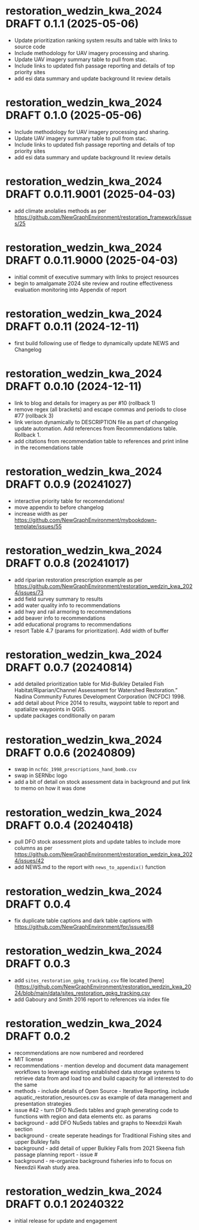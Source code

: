 <!-- NEWS.md is maintained by https://cynkra.github.io/fledge, do not edit -->

# restoration_wedzin_kwa_2024 DRAFT 0.1.1 (2025-05-06)

- Update prioritization ranking system results and table with links to source code
- Include methodology for UAV imagery processing and sharing.
- Update UAV imagery summary table to pull from stac.
- Include links to updated fish passage reporting and details of top priority sites
- add esi data summary and update background lit review details


# restoration_wedzin_kwa_2024 DRAFT 0.1.0 (2025-05-06)

- Include methodology for UAV imagery processing and sharing.
- Update UAV imagery summary table to pull from stac.
- Include links to updated fish passage reporting and details of top priority sites
- add esi data summary and update background lit review details


# restoration_wedzin_kwa_2024 DRAFT 0.0.11.9001 (2025-04-03)

- add climate anolalies methods as per https://github.com/NewGraphEnvironment/restoration_framework/issues/25


# restoration_wedzin_kwa_2024 DRAFT 0.0.11.9000 (2025-04-03)

- initial commit of executive summary with links to project resources
- begin to amalgamate 2024 site review and routine effectiveness evaluation monitoring into Appendix of report


# restoration_wedzin_kwa_2024 DRAFT 0.0.11 (2024-12-11)

- first build following use of fledge to dynamically update NEWS and Changelog


# restoration_wedzin_kwa_2024 DRAFT 0.0.10 (2024-12-11)

- link to blog and details for imagery as per #10 (rollback 1)
- remove regex (all brackets) and escape commas and periods to close #77 (rollback 3)
- link verison dynamically to DESCRIPTION file as part of changelog update automation. Add references from Recommendations table. Rollback 1.
- add citations from recommendation table to references and print inline in the recomendations table


# restoration_wedzin_kwa_2024 DRAFT 0.0.9 (20241027)
  - interactive priority table for recomendations!
  - move appendix to before changelog
  - increase width as per https://github.com/NewGraphEnvironment/mybookdown-template/issues/55

# restoration_wedzin_kwa_2024 DRAFT 0.0.8 (20241017)

  - add riparian restoration prescription example as per https://github.com/NewGraphEnvironment/restoration_wedzin_kwa_2024/issues/73
  - add field survey summary to results
  - add water quality info to recommendations
  - add hwy and rail armoring to recommendations
  - add beaver info to recommendations
  - add educational programs to recommendations
  - resort Table 4.7 (params for prioritization).  Add width of buffer


# restoration_wedzin_kwa_2024 DRAFT 0.0.7 (20240814)

  - add detailed prioritization table for Mid-Bulkley Detailed Fish Habitat/Riparian/Channel Assessment for Watershed Restoration.” Nadina Community Futures Development Corporation (NCFDC) 1998.
  - add detail about Price 2014 to results, waypoint table to report and spatialize waypoints in QGIS.
  - update packages conditionally on param


# restoration_wedzin_kwa_2024 DRAFT 0.0.6 (20240809)
  
  - swap in `ncfdc_1998_prescriptions_hand_bomb.csv` 
  - swap in SERNbc logo
  - add a bit of detail on stock assessment data in background and put link to memo on how it was done

# restoration_wedzin_kwa_2024 DRAFT 0.0.4 (20240418)

  - pull DFO stock assessment plots and update tables to include more columns as per https://github.com/NewGraphEnvironment/restoration_wedzin_kwa_2024/issues/42
  - add NEWS.md to the report with `news_to_appendix()` function

# restoration_wedzin_kwa_2024 DRAFT 0.0.4

  - fix duplicate table captions and dark table captions with https://github.com/NewGraphEnvironment/fpr/issues/68

# restoration_wedzin_kwa_2024 DRAFT 0.0.3

  
  - add `sites_restoration_gpkg_tracking.csv` file located [here](https://github.com/NewGraphEnvironment/restoration_wedzin_kwa_2024/blob/main/data/sites_restoration_gpkg_tracking.csv
  - add Gaboury and Smith 2016 report to references via index file


# restoration_wedzin_kwa_2024 DRAFT 0.0.2
  
  - recommendations are now numbered and reordered
  - MIT license
  - recommendations - mention develop and document data management workflows to leverage existing established data storage systems to retrieve data from and load too and build capacity for all interested to do the same
  - methods - include details of Open Source - Iterative Reporting. include aquatic_restoration_resources.csv as example of data management and presentation strategies 
  - issue #42 - turn DFO NuSeds tables and graph generating code to functions with region and data elements etc. as params
  - background - add DFO NuSeds tables and graphs to Neexdzii Kwah section
  - background - create seperate headings for Traditional Fishing sites and upper Bulkley falls
  - background - add detail of upper Bulkley Falls from 2021 Skeena fish passage planning report - issue #
  - background - re-organize background fisheries info to focus on Neexdzii Kwah study area.


# restoration_wedzin_kwa_2024 DRAFT 0.0.1 20240322

  * initial release for update and engagement
  
